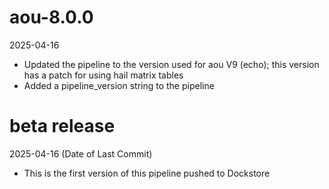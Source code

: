 # aou-8.0.0
2025-04-16

* Updated the pipeline to the version used for aou V9 (echo); this version has a patch for using hail matrix tables
* Added a pipeline_version string to the pipeline

# beta release
2025-04-16 (Date of Last Commit)

* This is the first version of this pipeline pushed to Dockstore
